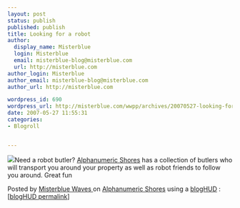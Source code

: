 ```yaml
---
layout: post
status: publish
published: publish
title: Looking for a robot
author:
  display_name: Misterblue
  login: Misterblue
  email: misterblue-blog@misterblue.com
  url: http://misterblue.com
author_login: Misterblue
author_email: misterblue-blog@misterblue.com
author_url: http://misterblue.com

wordpress_id: 690
wordpress_url: http://misterblue.com/wwpp/archives/20070527-looking-for-a-robot
date: 2007-05-27 11:55:31
categories:
- Blogroll


---
```

<img class="blogHUDimg" src="http://bloghud.com/users/misterbluewaves/snaps/1180292403_snap_320.jpg" />Need a robot butler? <a href="secondlife://Alphanumeric%20Shores/69/67/35">Alphanumeric Shores</a>  has a collection of  butlers who will transport you around your property as  well as robot friends to follow you around. Great fun<p>Posted by <a href="http://my.bloghud.com/misterbluewaves/">Misterblue Waves </a> on <a href="http://visit.bloghud.com/Alphanumeric_Shores/">Alphanumeric Shores</a> using a <a href="http://bloghud.com/">blogHUD</a> : [<a title="a blogHUD post" href="http://bloghud.com/id/8896">blogHUD permalink</a>]</p>
